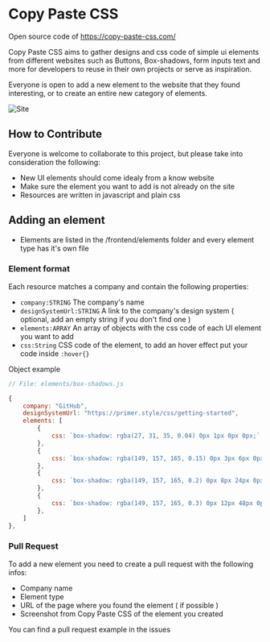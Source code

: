 # Copy Paste CSS

Open source code of https://copy-paste-css.com/ 

Copy Paste CSS aims to gather designs and css code of simple ui elements from different websites such as Buttons, Box-shadows, form inputs text and more for developers to reuse in their own projects or serve as inspiration.

Everyone is open to add a new element to the website that they found interesting, or to create an entire new category of elements.

![Site](https://imgur.com/6PUOmTB.png)

## How to Contribute

Everyone is welcome to collaborate to this project, but please take into consideration the following:

- New UI elements should come idealy from a know website
- Make sure the element you want to add is not already on the site
- Resources are written in javascript and plain css

## Adding an element

- Elements are listed in the /frontend/elements folder and every element type has it's own file

### Element format

Each resource matches a company and contain the following properties:
- `company:STRING` The company's name
- `designSystemUrl:STRING` A link to the company's design system ( optional, add an empty string if you don't find one )
- `elements:ARRAY` An array of objects with the css code of each UI element you want to add
- `css:String` CSS code of the element, to add an hover effect  put your code inside `:hover{}`


Object example

```javascript
// File: elements/box-shadows.js

{
    company: "GitHub",
    designSystemUrl: "https://primer.style/css/getting-started",
    elements: [
        {
            css: `box-shadow: rgba(27, 31, 35, 0.04) 0px 1px 0px 0px;`
        },
        {
            css: `box-shadow: rgba(149, 157, 165, 0.15) 0px 3px 6px 0px`
        },
        {
            css: `box-shadow: rgba(149, 157, 165, 0.2) 0px 8px 24px 0px`
        },
        {
            css: `box-shadow: rgba(149, 157, 165, 0.3) 0px 12px 48px 0px`
        },
    ]
},
```

### Pull Request
To add a new element you need to create a pull request with the following infos:

- Company name
- Element type
- URL of the page where you found the element ( if possible )
- Screenshot from Copy Paste CSS of the element you created 

You can find a pull request example in the issues
